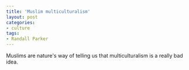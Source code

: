 ```yaml
---
title: 'Muslim multiculturalism'
layout: post
categories:
- culture
tags:
- Randall Parker
---
```


Muslims are nature's way of telling us that multiculturalism is a really bad idea.
